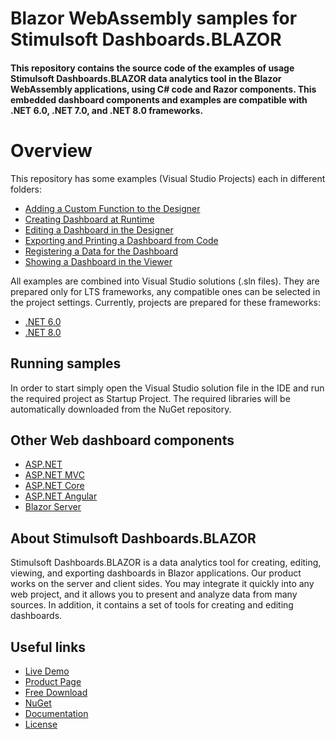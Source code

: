# Blazor WebAssembly samples for Stimulsoft Dashboards.BLAZOR

#### This repository contains the source code of the examples of usage Stimulsoft Dashboards.BLAZOR data analytics tool in the Blazor WebAssembly applications, using C# code and Razor components. This embedded dashboard components and examples are compatible with .NET 6.0, .NET 7.0, and .NET 8.0 frameworks.

# Overview
This repository has some examples (Visual Studio Projects) each in different folders:
* [Adding a Custom Function to the Designer](https://github.com/stimulsoft/Samples-Dashboards.WEB-for-Blazor-WebAssembly/tree/main/NET%208.0/Adding%20a%20Custom%20Function%20to%20the%20Designer)
* [Creating Dashboard at Runtime](https://github.com/stimulsoft/Samples-Dashboards.WEB-for-Blazor-WebAssembly/tree/main/NET%208.0/Creating%20Dashboard%20at%20Runtime)
* [Editing a Dashboard in the Designer](https://github.com/stimulsoft/Samples-Dashboards.WEB-for-Blazor-WebAssembly/tree/main/NET%208.0/Editing%20a%20Dashboard%20in%20the%20Designer)
* [Exporting and Printing a Dashboard from Code](https://github.com/stimulsoft/Samples-Dashboards.WEB-for-Blazor-WebAssembly/tree/main/NET%208.0/Exporting%20and%20Printing%20a%20Dashboard%20from%20Code)
* [Registering a Data for the Dashboard](https://github.com/stimulsoft/Samples-Dashboards.WEB-for-Blazor-WebAssembly/tree/main/NET%208.0/Registering%20a%20Data%20for%20the%20Dashboard)
* [Showing a Dashboard in the Viewer](https://github.com/stimulsoft/Samples-Dashboards.WEB-for-Blazor-WebAssembly/tree/main/NET%208.0/Showing%20a%20Dashboard%20in%20the%20Viewer)

All examples are combined into Visual Studio solutions (.sln files). They are prepared only for LTS frameworks, any compatible ones can be selected in the project settings. Currently, projects are prepared for these frameworks:

* [.NET 6.0](https://github.com/stimulsoft/Samples-Dashboards.WEB-for-Blazor-WebAssembly/tree/main/NET%206.0)
* [.NET 8.0](https://github.com/stimulsoft/Samples-Dashboards.WEB-for-Blazor-WebAssembly/tree/main/NET%208.0)

## Running samples
In order to start simply open the Visual Studio solution file in the IDE and run the required project as Startup Project. The required libraries will be automatically downloaded from the NuGet repository.

## Other Web dashboard components
* [ASP.NET](https://github.com/stimulsoft/Samples-Dashboards.WEB-for-ASP.NET)
* [ASP.NET MVC](https://github.com/stimulsoft/Samples-Dashboards.WEB-for-ASP.NET-MVC)
* [ASP.NET Core](https://github.com/stimulsoft/Samples-Dashboards.WEB-for-ASP.NET-Core)
* [ASP.NET Angular](https://github.com/stimulsoft/Samples-Dashboards.WEB-for-ASP.NET-Angular)
* [Blazor Server](https://github.com/stimulsoft/Samples-Dashboards.WEB-for-Blazor-Server)

## About Stimulsoft Dashboards.BLAZOR
Stimulsoft Dashboards.BLAZOR is a data analytics tool for creating, editing, viewing, and exporting dashboards in Blazor applications. Our product works on the server and client sides. You may integrate it quickly into any web project, and it allows you to present and analyze data from many sources. In addition, it contains a set of tools for creating and editing dashboards.

## Useful links
* [Live Demo](http://demo.stimulsoft.com/#Net)
* [Product Page](https://www.stimulsoft.com/en/products/dashboards-blazor)
* [Free Download](https://www.stimulsoft.com/en/downloads)
* [NuGet](https://www.nuget.org/packages/Stimulsoft.Dashboards.Blazor)
* [Documentation](https://www.stimulsoft.com/en/documentation/online/programming-manual/reports_web_blazor.htm)
* [License](LICENSE.md)
